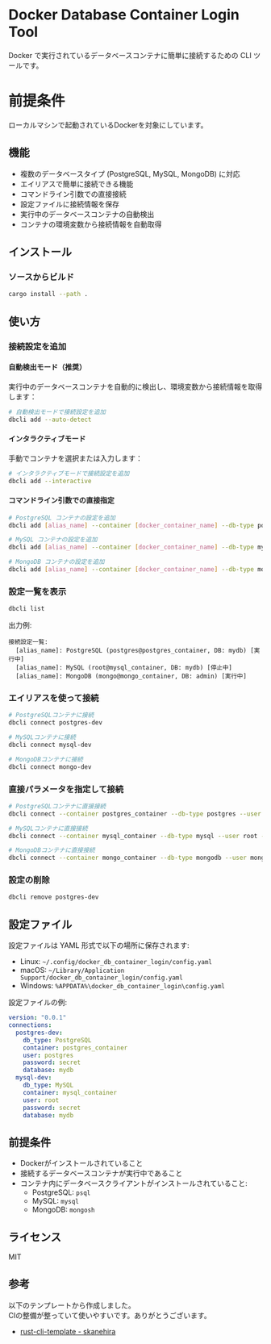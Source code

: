 # Docker Database Container Login Tool

Docker で実行されているデータベースコンテナに簡単に接続するための CLI ツールです。

# 前提条件
ローカルマシンで起動されているDockerを対象にしています。

## 機能

- 複数のデータベースタイプ (PostgreSQL, MySQL, MongoDB) に対応
- エイリアスで簡単に接続できる機能
- コマンドライン引数での直接接続
- 設定ファイルに接続情報を保存
- 実行中のデータベースコンテナの自動検出
- コンテナの環境変数から接続情報を自動取得

## インストール

### ソースからビルド

```bash
cargo install --path .
```

## 使い方

### 接続設定を追加

#### 自動検出モード（推奨）

実行中のデータベースコンテナを自動的に検出し、環境変数から接続情報を取得します：

```bash
# 自動検出モードで接続設定を追加
dbcli add --auto-detect
```

#### インタラクティブモード

手動でコンテナを選択または入力します：

```bash
# インタラクティブモードで接続設定を追加
dbcli add --interactive
```

#### コマンドライン引数での直接指定

```bash
# PostgreSQL コンテナの設定を追加
dbcli add [alias_name] --container [docker_container_name] --db-type postgres --user postgres --password secret --database [database_name]

# MySQL コンテナの設定を追加
dbcli add [alias_name] --container [docker_container_name] --db-type mysql --user root --password secret --database [database_name]

# MongoDB コンテナの設定を追加
dbcli add [alias_name] --container [docker_container_name] --db-type mongodb --user mongo --password secret --database [database_name]
```

### 設定一覧を表示

```bash
dbcli list
```

出力例:
```
接続設定一覧:
  [alias_name]: PostgreSQL (postgres@postgres_container, DB: mydb) [実行中]
  [alias_name]: MySQL (root@mysql_container, DB: mydb) [停止中]
  [alias_name]: MongoDB (mongo@mongo_container, DB: admin) [実行中]
```

### エイリアスを使って接続

```bash
# PostgreSQLコンテナに接続
dbcli connect postgres-dev

# MySQLコンテナに接続
dbcli connect mysql-dev

# MongoDBコンテナに接続
dbcli connect mongo-dev
```

### 直接パラメータを指定して接続

```bash
# PostgreSQLコンテナに直接接続
dbcli connect --container postgres_container --db-type postgres --user postgres --password secret --database mydb

# MySQLコンテナに直接接続
dbcli connect --container mysql_container --db-type mysql --user root --password secret --database mydb

# MongoDBコンテナに直接接続
dbcli connect --container mongo_container --db-type mongodb --user mongo --password secret --database admin
```

### 設定の削除

```bash
dbcli remove postgres-dev
```

## 設定ファイル

設定ファイルは YAML 形式で以下の場所に保存されます:

- Linux: `~/.config/docker_db_container_login/config.yaml`
- macOS: `~/Library/Application Support/docker_db_container_login/config.yaml`
- Windows: `%APPDATA%\docker_db_container_login\config.yaml`

設定ファイルの例:

```yaml
version: "0.0.1"
connections:
  postgres-dev:
    db_type: PostgreSQL
    container: postgres_container
    user: postgres
    password: secret
    database: mydb
  mysql-dev:
    db_type: MySQL
    container: mysql_container
    user: root
    password: secret
    database: mydb
```

## 前提条件

- Dockerがインストールされていること
- 接続するデータベースコンテナが実行中であること
- コンテナ内にデータベースクライアントがインストールされていること:
  - PostgreSQL: `psql`
  - MySQL: `mysql`
  - MongoDB: `mongosh`

## ライセンス

MIT

## 参考

以下のテンプレートから作成しました。  
CIの整備が整っていて使いやすいです。ありがとうございます。

- [rust-cli-template - skanehira](https://github.com/skanehira/rust-cli-template)
